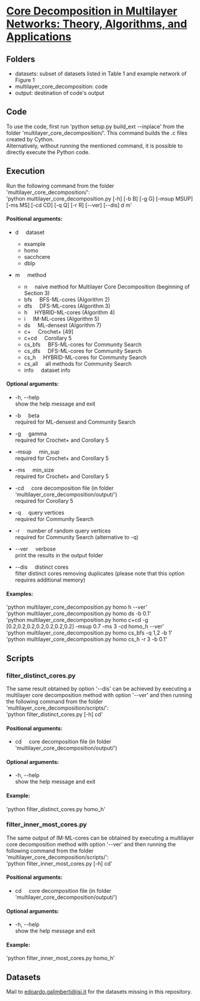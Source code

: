 # [Core Decomposition in Multilayer Networks: Theory, Algorithms, and Applications](http://edoardogalimberti.altervista.org/documents/papers/Core_Decomposition_and_Densest_Subgraph_in_Multilayer_Networks.pdf)

## Folders
* datasets: subset of datasets listed in Table 1 and example network of Figure 1
* multilayer\_core\_decomposition: code
* output: destination of code's output

## Code
To use the code, first run 'python setup.py build\_ext --inplace' from the folder 'multilayer\_core\_decomposition/'.
This command builds the .c files created by Cython.  
Alternatively, without running the mentioned command, it is possible to directly execute the Python code.

## Execution
Run the following command from the folder 'multilayer\_core\_decomposition/':  
'python multilayer\_core\_decomposition.py [-h] [-b B] [-g G] [-msup MSUP] [-ms MS] [-cd CD] [-q Q] [-r R] [--ver] [--dis] d m'

#### Positional arguments:
  * d           &nbsp;&nbsp;&nbsp;&nbsp;dataset
    * example
    * homo
    * sacchcere
    * dblp
    
  * m           &nbsp;&nbsp;&nbsp;&nbsp;method
    * n         &nbsp;&nbsp;&nbsp;&nbsp;naive method for Multilayer Core Decomposition (beginning of Section 3)
    * bfs       &nbsp;&nbsp;&nbsp;&nbsp;BFS-ML-cores (Algorithm 2)
    * dfs       &nbsp;&nbsp;&nbsp;&nbsp;DFS-ML-cores (Algorithm 3)
    * h         &nbsp;&nbsp;&nbsp;&nbsp;HYBRID-ML-cores (Algorithm 4)
    * i         &nbsp;&nbsp;&nbsp;&nbsp;IM-ML-cores (Algorithm 5)
    * ds        &nbsp;&nbsp;&nbsp;&nbsp;ML-densest (Algorithm 7)
    * c+        &nbsp;&nbsp;&nbsp;&nbsp;Crochet+ [49]
    * c+cd      &nbsp;&nbsp;&nbsp;&nbsp;Corollary 5
    * cs_bfs    &nbsp;&nbsp;&nbsp;&nbsp;BFS-ML-cores for Community Search
    * cs_dfs    &nbsp;&nbsp;&nbsp;&nbsp;DFS-ML-cores for Community Search
    * cs_h      &nbsp;&nbsp;&nbsp;&nbsp;HYBRID-ML-cores for Community Search
    * cs_all    &nbsp;&nbsp;&nbsp;&nbsp;all methods for Community Search
    * info      &nbsp;&nbsp;&nbsp;&nbsp;dataset info

#### Optional arguments:
  * -h, --help  
    show the help message and exit
  
  * -b          &nbsp;&nbsp;&nbsp;&nbsp;beta  
    required for ML-densest and Community Search
    
  * -g          &nbsp;&nbsp;&nbsp;&nbsp;gamma  
    required for Crochet+ and Corollary 5

  * -msup       &nbsp;&nbsp;&nbsp;&nbsp;min\_sup  
    required for Crochet+ and Corollary 5

  * -ms         &nbsp;&nbsp;&nbsp;&nbsp;min\_size  
    required for Crochet+ and Corollary 5

  * -cd         &nbsp;&nbsp;&nbsp;&nbsp;core decomposition file (in folder 'multilayer_core_decomposition/output/')  
    required for Corollary 5

  * -q          &nbsp;&nbsp;&nbsp;&nbsp;query vertices  
    required for Community Search

  * -r          &nbsp;&nbsp;&nbsp;&nbsp;number of random query vertices  
    required for Community Search (alternative to -q)
    
  * --ver       &nbsp;&nbsp;&nbsp;&nbsp;verbose  
  	print the results in the output folder
  	  	
  * --dis       &nbsp;&nbsp;&nbsp;&nbsp;distinct cores  
  	filter distinct cores removing duplicates (please note that this option requires additional memory)
  	
#### Examples:
'python multilayer\_core\_decomposition.py homo h --ver'  
'python multilayer\_core\_decomposition.py homo ds -b 0.1'  
'python multilayer\_core\_decomposition.py homo c+cd -g [0.2,0.2,0.2,0.2,0.2,0.2,0.2] -msup 0.7 -ms 3 -cd homo_h --ver'  
'python multilayer\_core\_decomposition.py homo cs\_bfs -q 1,2 -b 1'  
'python multilayer\_core\_decomposition.py homo cs\_h -r 3 -b 0.1'

## Scripts

### filter\_distinct\_cores.py
The same result obtained by option '--dis' can be achieved by executing a multilayer core decomposition method with option '--ver' and then running the following command from the folder 'multilayer\_core\_decomposition/scripts/':  
'python filter\_distinct\_cores.py [-h] cd'

#### Positional arguments:
  * cd          &nbsp;&nbsp;&nbsp;&nbsp;core decomposition file (in folder 'multilayer_core_decomposition/output/')

#### Optional arguments:
  * -h, --help  
  show the help message and exit
  
#### Example:
'python filter\_distinct\_cores.py homo_h'
  
### filter\_inner\_most\_cores.py
The same output of IM-ML-cores can be obtained by executing a multilayer core decomposition method with option '--ver' and then running the following command from the folder 'multilayer\_core\_decomposition/scripts/':  
'python filter\_inner\_most\_cores.py [-h] cd'

#### Positional arguments:
  * cd          &nbsp;&nbsp;&nbsp;&nbsp;core decomposition file (in folder 'multilayer_core_decomposition/output/')

#### Optional arguments:
  * -h, --help  
  show the help message and exit
  
#### Example:
'python filter\_inner\_most\_cores.py homo_h'
  
## Datasets
Mail to [edoardo.galimberti@isi.it](mailto:edoardo.galimberti@isi.it) for the datasets missing in this repository.
